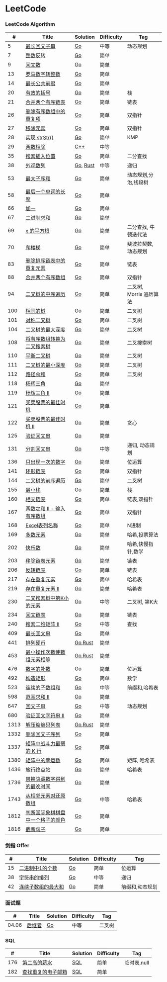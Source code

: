 LeetCode
========

### LeetCode Algorithm

| # | Title | Solution | Difficulty | Tag |
|---| ----- | -------- | ---------- | ---------- |
|5|[最长回文子串](https://leetcode-cn.com/problems/longest-palindromic-substring/)|[Go](./5-longestPalindrome/5-longestPalindrome.go)|中等|动态规划|
|7|[整数反转](https://leetcode-cn.com/problems/reverse-integer/)|[Go](./7-reverseInteger/7-reverseInteger.go)|简单||
|9|[回文数](https://leetcode-cn.com/problems/palindrome-number/)|[Go](./9-isPalindrome/9-isPalindrome.go)|简单||
|13|[罗马数字转整数](https://leetcode-cn.com/problems/roman-to-integer/)|[Go](./13-romanToInt/13-romanToInt.go)|简单||
|14|[最长公共前缀](https://leetcode-cn.com/problems/longest-common-prefix/)|[Go](./14-longestCommonPrefix/14-longestCommonPrefix.go)|简单||
|20|[有效的括号](https://leetcode-cn.com/problems/valid-parentheses/)|[Go](./20-isValid/20-isValid.go)|简单|栈|
|21|[合并两个有序链表](https://leetcode-cn.com/problems/merge-two-sorted-lists/)|[Go](./21-mergeTwoLists/21-mergeTwoLists.go)|简单|链表|
|26|[删除有序数组中的重复项](https://leetcode-cn.com/problems/remove-duplicates-from-sorted-array/)|[Go](./26-removeDuplicates/26-removeDuplicates.go)|简单|双指针|
|27|[移除元素](https://leetcode-cn.com/problems/remove-element/)|[Go](./27/27-removeElement.go)|简单|双指针|
|28|[实现 strStr()](https://leetcode-cn.com/problems/implement-strstr/)|[Go](./28/28-strStr.go)|简单|KMP|
|29|[两数相除](https://leetcode-cn.com/problems/divide-two-integers/)|[C++](./29-DivideTwoIntegers/29-DivideTwoIntegers.cpp)|中等||
|35|[搜索插入位置](https://leetcode-cn.com/problems/search-insert-position/)|[Go](./35/35-searchInsert.go)|简单|二分查找|
|38|[外观数列](https://leetcode-cn.com/problems/count-and-say/)|[Go](./38-countAndSay/go/38-countAndSay.go), [Rust](./38-countAndSay/rust/38-countAndSay.rs)|中等|递归|
|53|[最大子序和](https://leetcode-cn.com/problems/maximum-subarray/)|[Go](./53-maxSubArray/53-maxSubArray.go)|简单|动态规划,分治,线段树|
|58|[最后一个单词的长度](https://leetcode-cn.com/problems/length-of-last-word/)|[Go](./58/58-lengthOfLastWord.go)|简单||
|66|[加一](https://leetcode-cn.com/problems/plus-one/)|[Go](./66/66-plusOne.go)|简单||
|67|[二进制求和](https://leetcode-cn.com/problems/add-binary/)|[Go](./67/67-addBinary.go)|简单||
|69|[x 的平方根](https://leetcode-cn.com/problems/sqrtx/)|[Go](./69/69-mySqrt.go)|简单|二分查找, 牛顿迭代法|
|70|[爬楼梯](https://leetcode-cn.com/problems/climbing-stairs/)|[Go](./70/70-climbStairs.go)|简单|斐波拉契数, 动态规划|
|83|[删除排序链表中的重复元素](https://leetcode-cn.com/problems/remove-duplicates-from-sorted-list/)|[Go](./83/83-deleteDuplicates.go)|简单|链表|
|88|[合并两个有序数组](https://leetcode-cn.com/problems/merge-sorted-array/)|[Go](./88/88-merge.go)|简单|双指针|
|94|[二叉树的中序遍历](https://leetcode-cn.com/problems/binary-tree-inorder-traversal/)|[Go](./94/94-inorderTraversal.go)|简单|二叉树, Morris 遍历算法|
|100|[相同的树](https://leetcode-cn.com/problems/same-tree/)|[Go](./100-isSameTree/100-isSameTree.go)|简单|二叉树|
|101|[对称二叉树](https://leetcode-cn.com/problems/symmetric-tree/)|[Go](./101/101-isSymmetric.go)|简单|二叉树|
|104|[二叉树的最大深度](https://leetcode-cn.com/problems/maximum-depth-of-binary-tree/)|[Go](./104-maxDepth/104-maxDepth.go)|简单|二叉树|
|108|[将有序数组转换为二叉搜索树](https://leetcode-cn.com/problems/convert-sorted-array-to-binary-search-tree/)|[Go](./108/108-sortedArrayToBST.go)|简单|二叉搜索树|
|110|[平衡二叉树](https://leetcode-cn.com/problems/balanced-binary-tree/)|[Go](./110/110-isBalanced.go)|简单|二叉树|
|111|[二叉树的最小深度](https://leetcode-cn.com/problems/minimum-depth-of-binary-tree/)|[Go](./111/111-minDepth.go)|简单|二叉树|
|112|[路径总和](https://leetcode-cn.com/problems/path-sum/)|[Go](./112/112-hasPathSum.go)|简单|二叉树|
|118|[杨辉三角](https://leetcode-cn.com/problems/pascals-triangle/)|[Go](./118/118-generate.go)|简单||
|119|[杨辉三角 II](https://leetcode-cn.com/problems/pascals-triangle-ii/)|[Go](./119/119-getRow.go)|简单||
|121|[买卖股票的最佳时机](https://leetcode-cn.com/problems/best-time-to-buy-and-sell-stock/)|[Go](./121/121-maxProfit.go)|简单||
|122|[买卖股票的最佳时机 II](https://leetcode-cn.com/problems/best-time-to-buy-and-sell-stock-ii/)|[Go](./122/122-maxProfit.go)|简单|贪心|
|125|[验证回文串](https://leetcode-cn.com/problems/valid-palindrome/)|[Go](./125-isPalindrome/125-isPalindrome.go)|简单||
|131|[分割回文串](https://leetcode-cn.com/problems/palindrome-partitioning/) | [Go](./131-partition/131-partition.go)|中等|递归, 动态规划|
|136|[只出现一次的数字](https://leetcode-cn.com/problems/single-number/)|[Go](./136/136-singleNumber.go)|简单|位运算|
|141|[环形链表](https://leetcode-cn.com/problems/linked-list-cycle/)|[Go](./141-hasCycle/141-hasCycle.go)|简单|双指针|
|144|[二叉树的前序遍历](https://leetcode-cn.com/problems/binary-tree-preorder-traversal/)|[Go](./144/144-preorderTraversal.go)|简单|二叉树|
|155|[最小栈](https://leetcode-cn.com/problems/min-stack/)|[Go](./155/155-MinStack.go)|简单|栈|
|160|[相交链表](https://leetcode-cn.com/problems/intersection-of-two-linked-lists/)|[Go](./160/160-getIntersectionNode.go)|简单|链表,双指针|
|167|[两数之和 II - 输入有序数组](https://leetcode-cn.com/problems/two-sum-ii-input-array-is-sorted/)|[Go](./167/167-twoSum.go)|简单|双指针|
|168|[Excel表列名称](https://leetcode-cn.com/problems/excel-sheet-column-title/)|[Go](./168/168-convertToTitle.go)|简单|N进制|
|169|[多数元素](https://leetcode-cn.com/problems/majority-element/)|[Go](./169/169-majorityElement.go)|简单|哈希,投票算法|
|202|[快乐数](https://leetcode-cn.com/problems/happy-number/)|[Go](./202/202-isHappy.go)|简单|哈希,快慢指针,数学|
|203|[移除链表元素](https://leetcode-cn.com/problems/remove-linked-list-elements/)|[Go](./203/203-removeElements.go)|简单|链表|
|206|[反转链表](https://leetcode-cn.com/problems/reverse-linked-list/)|[Go](./206-reverseList/206-reverseList.go)|简单|链表|
|217|[存在重复元素](https://leetcode-cn.com/problems/contains-duplicate/)|[Go](./217/217-containsDuplicate.go)|简单|哈希表|
|219|[存在重复元素 II](https://leetcode-cn.com/problems/contains-duplicate-ii/)|[Go](./219/219-containsNearbyDuplicate.go)|简单|哈希表|
|230|[二叉搜索树中第K小的元素](https://leetcode-cn.com/problems/kth-smallest-element-in-a-bst/)|[Go](./230-kthSmallest/go/230-kthSmallest.go)|中等|二叉树, 第K大|
|234|[回文链表](https://leetcode-cn.com/problems/palindrome-linked-list/)|[Go](./234-isPalindrome/234-isPalindrome.go)|简单|链表|
|240|[搜索二维矩阵 II](https://leetcode-cn.com/problems/search-a-2d-matrix-ii/)|[Go](./240-searchMatrix/go/240-searchMatrix.go)|中等|查找|
|409|[最长回文串](https://leetcode-cn.com/problems/longest-palindrome/)|[Go](./409-longestPalindrome/409-longestPalindrome.go)|简单||
|441|[排列硬币](https://leetcode-cn.com/problems/arranging-coins/)|[Go](./441-arrangingCoins/go/441-arrangingCoins.go),[Rust](./441-arrangingCoins/rust/441-arrangingCoins.rs)|简单||
|453|[最小操作次数使数组元素相等](https://leetcode-cn.com/problems/minimum-moves-to-equal-array-elements/)|[Go](./453/453-minMoves.go),[Rust](./rust/453/453-min_moves.rs)|简单||
|476|[数字的补数](https://leetcode-cn.com/problems/number-complement/)|[Go](./476-findComplement/go/476-findComplement.go)|简单|位运算|
|492|[构造矩形](https://leetcode-cn.com/problems/construct-the-rectangle/)|[Go](./492-constructRectangle/go/492-constructRectangle.go)|简单|数学|
|523|[连续的子数组和](https://leetcode-cn.com/problems/continuous-subarray-sum/)|[Go](./523-checkSubarraySum/523-checkSubarraySum.go)|中等|前缀和,哈希表|
|598|[范围求和 II](https://leetcode-cn.com/problems/range-addition-ii/)|[Go](./598/598-maxCount.go)|简单||
|647|[回文子串](https://leetcode-cn.com/problems/palindromic-substrings/)|[Go](./647-countSubstrings/647-countSubstrings.go)|中等|动态规划||
|680|[验证回文字符串 Ⅱ](https://leetcode-cn.com/problems/valid-palindrome-ii/)|[Go](./680-validPalindrome/680-validPalindrome.go)|简单||
|1313|[解压缩编码列表](https://leetcode-cn.com/problems/decompress-run-length-encoded-list/)|[Go](./1313-decompressRLElist/go/1313-decompressRLElist.go),[Rust](./1313-decompressRLElist/rust/1313-decompressRLElist.rs)|简单||
|1332|[删除回文子序列](https://leetcode-cn.com/problems/remove-palindromic-subsequences/)|[Go](./1332-removePalindromeSub/1332-removePalindromeSub.go)|简单||
|1337|[矩阵中战斗力最弱的 K 行](https://leetcode-cn.com/problems/the-k-weakest-rows-in-a-matrix/)|[Go](./1337/1337-kWeakestRows.go)|简单||
|1380|[矩阵中的幸运数](https://leetcode-cn.com/problems/lucky-numbers-in-a-matrix/)|[Go](./1380/1380-luckyNumbers.go)|简单|矩阵, 哈希表|
|1436|[旅行终点站](https://leetcode-cn.com/problems/destination-city/)|[Go](./1436/1436-destCity.go)|简单|哈希表|
|1736|[替换隐藏数字得到的最晚时间](https://leetcode-cn.com/problems/latest-time-by-replacing-hidden-digits/)|[Go](./1736/1736-maximumTime.go)|简单||
|1743|[从相邻元素对还原数组](https://leetcode-cn.com/problems/restore-the-array-from-adjacent-pairs/)|[Go](./1743/1743-restoreArray.go)|中等|哈希表|
|1812|[判断国际象棋棋盘中一个格子的颜色](https://leetcode-cn.com/problems/determine-color-of-a-chessboard-square/)|[Go](./1812-squareIsWhite/go/1812-squareIsWhite.go)|简单||
|1816|[截断句子](https://leetcode-cn.com/problems/truncate-sentence/)|[Go](./1816-truncateSentence/go/1816-truncateSentence.go)|简单|

### 剑指 Offer

| # | Title | Solution | Difficulty | Tag |
|---| ----- | -------- | ---------- | ---------- |
|15|[二进制中1的个数](https://leetcode-cn.com/problems/er-jin-zhi-zhong-1de-ge-shu-lcof/)|[Go](./offer/15/15-hammingWeight.go)|简单|位运算|
|38|[字符串的排列](https://leetcode-cn.com/problems/zi-fu-chuan-de-pai-lie-lcof/)|[Go](./offer/38/38-permutation.go)|中等|递归|
|42|[连续子数组的最大和](https://leetcode-cn.com/problems/lian-xu-zi-shu-zu-de-zui-da-he-lcof/)|[Go](./offer/42/42-maxSubArray.go)|简单|前缀和,动态规划|

### 面试题

| # | Title | Solution | Difficulty | Tag |
|---| ----- | -------- | ---------- | ---------- |
|04.06|[后继者](https://leetcode-cn.com/problems/successor-lcci/)|[Go](./interview/0406-inorderSuccessor.go)|中等|二叉树|

### SQL

| # | Title | Solution | Difficulty | Tag |
|---| ----- | -------- | ---------- | ---------- |
|176|[第二高的薪水](https://leetcode-cn.com/problems/second-highest-salary/)|[SQL](./176/176.sql)|简单|临时表,null|
|182|[查找重复的电子邮箱](https://leetcode-cn.com/problems/duplicate-emails/)|[SQL](./182-repeatedEmail/182-repeatedEmail.sql)|简单||

